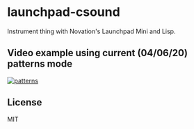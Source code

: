 # launchpad-csound

Instrument thing with Novation's Launchpad Mini and Lisp.

## Video example using current (04/06/20) patterns mode

[![patterns](https://img.youtube.com/vi/ogdnxAm13zo/0.jpg)](https://www.youtube.com/watch?v=ogdnxAm13zo)

## License

MIT

